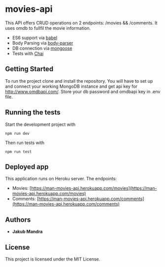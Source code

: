 movies-api
=======

This API offers CRUD operations on 2 endpoints: /movies && /comments. It uses omdb to fullfil the movie information.

* ES6 support via [babel](https://babeljs.io)
* Body Parsing via [body-parser](https://github.com/expressjs/body-parser)
* DB connection via [mongoose](https://mongoosejs.com/)
* Tests with [Chai](https://www.chaijs.com/)

## Getting Started

To run the project clone and install the repository. You will have to set up and connect your working MongoDB instance and get api key for http://www.omdbapi.com/. Store your db password and omdbapi key in .env file.

## Running the tests

Start the development project with
```
npm run dev
```

Then run tests with
```
npm run test
```

## Deployed app

This application runs on Heroku server. The endpoints:

* Movies: [https://man-movies-api.herokuapp.com/movies](https://man-movies-api.herokuapp.com/movies)
* Comments: [https://man-movies-api.herokuapp.com/comments](https://man-movies-api.herokuapp.com/comments)

## Authors

* **Jakub Mandra** 

## License

This project is licensed under the MIT License.